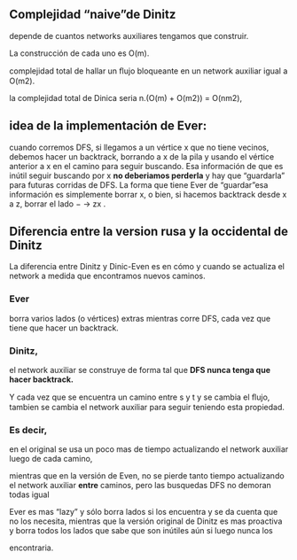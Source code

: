 ## Complejidad “naive”de Dinitz

depende de cuantos networks auxiliares tengamos que construir.

La construcción de cada uno es O(m).

complejidad total de hallar un ﬂujo bloqueante
en un network auxiliar igual a O(m2).

la complejidad total de Dinica seria n.(O(m) + O(m2)) = O(nm2),


## idea de la implementación de Ever:

cuando corremos DFS, si llegamos a un vértice x que no tiene vecinos, debemos hacer un backtrack, borrando a x de la pila y usando el vértice anterior a x en el camino para seguir buscando.
Esa información de que es inútil seguir buscando por x
**no deberiamos perderla**
y hay que “guardarla” para futuras corridas de DFS.
La forma que tiene Ever de “guardar”esa información es simplemente borrar x, o bien, si hacemos backtrack desde x a z,
borrar el lado  $-$ → zx .


## Diferencia entre la version rusa y la occidental de Dinitz

La diferencia entre Dinitz y Dinic-Even es en cómo y cuando se actualiza el network a medida que encontramos nuevos caminos.


### Ever
borra varios lados (o vértices) extras mientras corre DFS, cada vez que tiene que hacer un backtrack.


### Dinitz,
el network auxiliar se construye de forma tal que
**DFS nunca tenga que hacer backtrack.**

Y cada vez que se encuentra un camino entre s y t y se cambia el ﬂujo, tambien se cambia el network auxiliar para seguir teniendo esta propiedad.


### Es decir,
en el original se usa un poco mas de tiempo actualizando el network auxiliar luego de cada camino,

mientras que en la versión de Even, no se pierde tanto tiempo actualizando el network auxiliar
**entre**
caminos, pero las busquedas DFS no demoran todas igual

Ever es mas “lazy” y sólo borra lados si los encuentra y se da cuenta que no los necesita, mientras que la versión original de Dinitz es mas proactiva y borra todos los lados que sabe que son inútiles aún si luego nunca los

encontraria.
